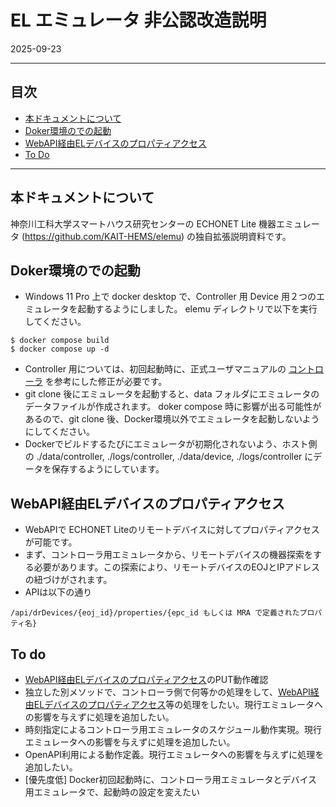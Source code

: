 EL エミュレータ 非公認改造説明
===============
2025-09-23

---------------------------------------
## 目次

* [本ドキュメントについて](#本ドキュメントについて)
* [Doker環境のでの起動](#docker-environment)
* [WebAPI経由ELデバイスのプロパティアクセス](#webapi経由elデバイスのプロパティアクセス)
* [To Do](#to-do)

---------------------------------------
## <a id="about">本ドキュメントについて</a>

神奈川工科大学スマートハウス研究センターの ECHONET Lite 機器エミュレータ (https://github.com/KAIT-HEMS/elemu) の独自拡張説明資料です。

## <a id="docker-environment">Doker環境のでの起動</a>

* Windows 11 Pro 上で docker desktop で、Controller 用 Device 用２つのエミュレータを起動するようにしました。
elemu ディレクトリで以下を実行してください。
```
$ docker compose build
$ docker compose up -d
```
* Controller 用については、初回起動時に、正式ユーザマニュアルの [コントローラ](index.md#%E3%82%B3%E3%83%B3%E3%83%88%E3%83%AD%E3%83%BC%E3%83%A9) を参考にした修正が必要です。
* git clone 後にエミュレータを起動すると、data フォルダにエミュレータのデータファイルが作成されます。
doker compose 時に影響が出る可能性があるので、git clone 後、Docker環境以外でエミュレータを起動しないようにしてください。
* Dockerでビルドするたびにエミュレータが初期化されないよう、ホスト側の ./data/controller, ./logs/controller, ./data/device, ./logs/controller にデータを保存するようにしています。

## <a id="webapi-to-drDevices">WebAPI経由ELデバイスのプロパティアクセス</a>

* WebAPIで ECHONET Liteのリモートデバイスに対してプロパティアクセスが可能です。
* まず、コントローラ用エミュレータから、リモートデバイスの機器探索をする必要があります。この探索により、リモートデバイスのEOJとIPアドレスの紐づけがされます。
* APIは以下の通り
```
/api/drDevices/{eoj_id}/properties/{epc_id もしくは MRA で定義されたプロパティ名}
```

## <a id="to-do">To do</a>

* [WebAPI経由ELデバイスのプロパティアクセス](#webapi経由elデバイスのプロパティアクセス)のPUT動作確認
* 独立した別メソッドで、コントローラ側で何等かの処理をして、[WebAPI経由ELデバイスのプロパティアクセス](#webapi経由elデバイスのプロパティアクセス)等の処理をしたい。現行エミュレータへの影響を与えずに処理を追加したい。
* 時刻指定によるコントローラ用エミュレータのスケジュール動作実現。現行エミュレータへの影響を与えずに処理を追加したい。
* OpenAPI利用による動作定義。現行エミュレータへの影響を与えずに処理を追加したい。
* [優先度低] Docker初回起動時に、コントローラ用エミュレータとデバイス用エミュレータで、起動時の設定を変えたい